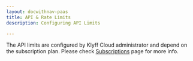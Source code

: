 ```yaml
---
layout: docwithnav-paas
title: API & Rate Limits
description: Configuring API Limits

---
```


The API limits are configured by Klyff Cloud administrator and depend on the subscription plan. 
Please check [Subscriptions](/docs/paas/subscription/) page for more info. 